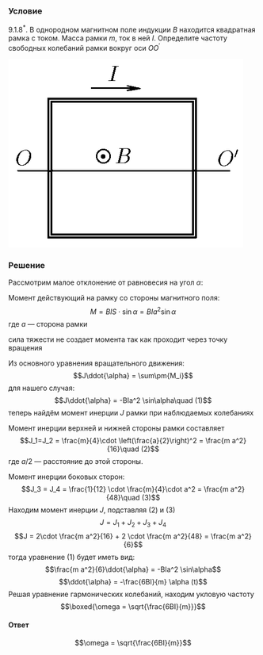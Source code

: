 ###  Условие 

$9.1.8^*.$ В однородном магнитном поле индукции $B$ находится квадратная рамка с током. Масса рамки $m$, ток в ней $I$. Определите частоту свободных колебаний рамки вокруг оси $OO^\prime$ 

![ К задаче $9.1.8^*$ |474x380, 34%](../../img/9.1.8/statement.png)

### Решение

Рассмотрим малое отклонение от равновесия на угол $\alpha$: 

Момент действующий на рамку со стороны магнитного поля: $$M = BIS\cdot \sin\alpha = BIa^2 \sin\alpha$$ где $a$ — сторона рамки

сила тяжести не создает момента так как проходит через точку вращения

Из основного уравнения вращательного движения: $$J\ddot{\alpha} = \sum\pm{M_i}$$ для нашего случая: $$J\ddot{\alpha} = -BIa^2 \sin\alpha\quad (1)$$ теперь найдём момент инерции $J$ рамки при наблюдаемых колебаниях

Момент инерции верхней и нижней стороны рамки составляет $$J_1=J_2 = \frac{m}{4}\cdot \left(\frac{a}{2}\right)^2 = \frac{m a^2}{16}\quad (2)$$ где $a/2$ — расстояние до этой стороны.

Момент инерции боковых сторон: $$J_3 = J_4 = \frac{1}{12} \cdot \frac{m}{4}\cdot a^2 = \frac{m a^2}{48}\quad (3)$$ Находим момент инерции $J$, подставляя $(2)$ и $(3)$ $$J = J_1 + J_2 + J_3 + J_4 $$ $$J = 2\cdot \frac{m a^2}{16} + 2 \cdot \frac{m a^2}{48} = \frac{m a^2}{6}$$ тогда уравнение $(1)$ будет иметь вид: $$\frac{m a^2}{6}\ddot{\alpha} = -BIa^2 \sin\alpha$$ $$\ddot{\alpha} = -\frac{6BI}{m} \alpha (t)$$ Решая уравнение гармонических колебаний, находим укловую частоту $$\boxed{\omega = \sqrt{\frac{6BI}{m}}}$$ 

#### Ответ

$$\omega = \sqrt{\frac{6BI}{m}}$$ 
